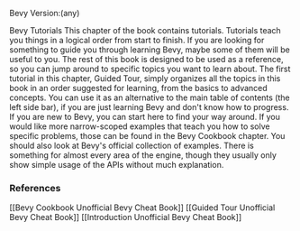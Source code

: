 Bevy Version:(any)


Bevy Tutorials
This chapter of the book contains tutorials. Tutorials teach you things in a
logical order from start to finish. If you are looking for something to guide
you through learning Bevy, maybe some of them will be useful to you.
The rest of this book is designed to be used as a reference, so you can jump
around to specific topics you want to learn about.
The first tutorial in this chapter, Guided Tour, simply
organizes all the topics in this book in an order suggested for learning, from
the basics to advanced concepts. You can use it as an alternative to the main
table of contents (the left side bar), if you are just learning Bevy and don't
know how to progress. If you are new to Bevy, you can start here to find your
way around.
If you would like more narrow-scoped examples that teach you how to solve
specific problems, those can be found in the Bevy Cookbook
chapter.
You should also look at Bevy's official collection of
examples. There is something for almost every area of the
engine, though they usually only show simple usage of the APIs without much
explanation.

### References
[[Bevy Cookbook  Unofficial Bevy Cheat Book]] [[Guided Tour  Unofficial Bevy Cheat Book]] [[Introduction  Unofficial Bevy Cheat Book]] 